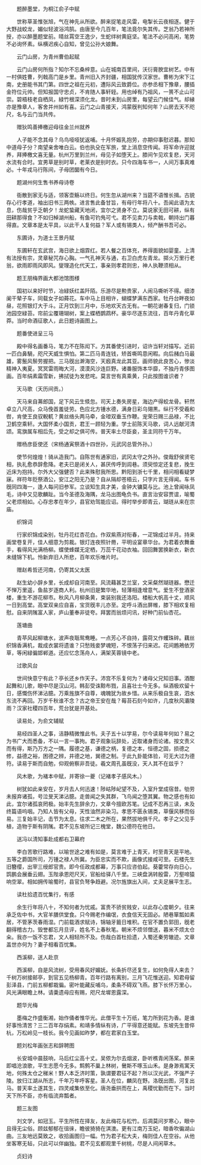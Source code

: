 <!-- { "loadSidebar": true } -->

　　题醉墨堂，为桐江俞子中赋

　　世称草圣惟张旭，气在神先从所欲。醉来捉笔走风雷，电掣长云夜相逐。健于大野战蛟龙，媚似轻波浴鸿鹄。由唐至今几百年，笔法竟尔失其传。芝翁乃若神所授，亦以醉墨题堂前。晴丝罥空王逸少，生蛇绊树黄庭坚。笔法不必问高闲，笔势不必询怀素。纵横迟疾心自知，曾见公孙大娘舞。

　　云门山房，为青州曹伯起赋

　　云门山房何所指？知尔不忘桑梓意。山在城南百里间，沃衍膏腴宜树艺。中有一村俱姓曹，列戟高门是乡里。青州旧入齐封疆，相国犹传汉家世。曹彬为宋下江南，史册能书其门第。四世之祖在元初，遭际风云致爵位。亦参丞相下豫章，腰插金符位元帅。但知报国守忠贞，不肯随人事轩轾。用也绰有乃祖风，一篑不止山可崇。碧梧枝老自栖凤，緑竹根深须化龙。昔时未到山房里，每望云门候佳气。却縁亦是豫章人，客舍并州如有喜。云门之山青接天，鸿蒙旣判知何年？山房去天不咫尺，名与云门当共传。

　　赠狄鸣善捧檄迎母往金兰州就养

　　人子能不念其母？乌鸟哑哑犹返哺。十月怀娠乳抱劳，亦期仰事慰迟暮。那知中道母子分？南望亲舍唯白云。伯也执殳在军旅，堂上消息空传闻。将军命许迎就养，拜捧檄文喜无量。杭州万里到兰州，母见子如堕天上。膝间乍见欢复悲，天河水流有合时。宜男草是别时草，老莱衣是别时衣。只今四海车书一，人间万事真难必。十年戎马行陈间，子母团圞有今日。

　　题湖州何生售书养母诗卷

　　衙散到家无与适，领客壶觞以终日。何生忽从湖州来？当筵不语惟长揖。古貌存心行孝道，袖出旧书三两帙。进言售此备甘旨，有母行年将八十。吾闻此语为太息，伤哉贫乎乏朝夕！龙蛇蛰藏天地闭，宜尔之贤身不立。莫说家无田可耕，纵有田耕那得食？不如归棹湖州船，有鱼可钓鳬可弋。君不见卖刀与卖戟，朝持出门暮得直。文章本是太平具，以此干人复何益？军人或有锡类人，倾产酬书吾可必。

　　东圃诗，为道士王景丹赋

　　东圃轩在玄武宫，海日欲上烟霏红。若人餐之百体充，养得面貌如婴童。上清有法授有宗，灵章秘咒存心胸。一气孔神天与通，右卫白虎左青龙。掷火万里行老翁，欲雨即雨风即风。燮理造化代天工，事亲则孝君则忠，神人执鞭须相从。

　　题王朋梅界画大都池馆图様

　　国初以来好时节，冶緑妖红盖阡陌。乐游尽是勲贵家，人闹马嘶听不得。细漆阑干辇子车，同载女子如蕣花。车中马上目相许，蝴蝶梦满东西家。牡丹台畔夜如昼，花照银灯大于斗。正月饮到三月中，乐地欢天古无有。一朝花谢春复归，门锁池园空緑苔。帘前尘覆珊瑚树，案上蝶栖鹦鹉杯。豪华尽逐东流往，百年丹青化草莽。当时命酒征歌人，此日题诗画图上。

　　题番使进呈三马

　　殿中得名画番马，笔力不在陈闳下。方其番使引进时，诏许当轩对描写。近前一匹白鼻騧，咫尺天威生惧怕。第二匹马青连钱，矫首嘶鸣意闲暇。向后赭白马最雄，雾鬛风鬃劳握把。三马旣出澣海空，天廏真龙此其亚。画师貌此良苦心，惨淡精神入夷夏。冥冥雷雨晦大河，漠漠风沙连巨野。诸番服饰本华靡，不独丹青侈图画。百年绢素霜雪新，拂拭徒为发悲咤。莫言世有真乘黄，只此按图谁识者？

　　天马歌（天历间贡。）

　　天马来自茀郎国，足下风云生倐忽。司天上奏失房星，海边产得蛟龙骨。轩然卓立八尺高，众马俛首羞徒劳。色应北方锺水德，满身日彩乌翎黒。纵行不受羲和辔，肯使王良驭輗軏？黄丝络头两马牵，金璒双垂玉作鞭。宠荣日赐三品禄，不比卫鹤空乘轩。大国怀柔小国贡，君王一顾轻为重。学士前陈天马歌，词人远献河清颂。鸾旗属车相后先，受之却之俱可传。普天率土尽臣妾，圣主同符千万年。

　　赠杨彦臣使还（宋杨通寅祭酒十四世孙，元武冈总管外孙。）

　　使节何煌煌！骑从造我门。自陈世有通家旧，武冈太守之外孙。俊哉舒侯贤宅相，执礼愈恭辞愈降。老夫已是闭关人，甚厌传呼到闾巷。须臾惊定还复悲，挽生近床为抱持。尔外大父强健否？此来殊慰我所思。黔阳到浙七千里，相问相看疑梦寐。祥符年贬祭酒公，安江之阳无乃是？自从隔却苍梧云，只字片言无得闻。车书旣同四海一，逢人每问旧参军。立谈知生具才美，金钟大镛莫与比。池上曾闻咏凤毛，诗中又见歌麟趾。当今圣德及海隅，龙马出图龟负书。直言治安容贾谊，喻蜀父老烦相如。心存忠孝在年少，县官劝驾能应诏。得时举步即青云，瑚琏从来在宗庙。

　　织锦词

　　行家织锦成染别，牡丹花红杏花白。作双紫燕对衔春，一疋锦成过半月。持来画堂卷复开，佳人细意为剪裁。银灯连夜照针黹，平明设宴章华台。为君着衣舞垂手，看得风光满杨柳。蝶使蜂媒无定栖，万蕊千花动衣袖。回回舞罢换新衣，新衣未缝锦下机。怜新弃旧人所悲，百年欢乐唯片时。

　　赠赵希哲还河南，仍寄其父太医

　　赵生幼小辞乡里，长成却自河南至。风流藉甚芝兰室，文采粲然瑚琏器。懋迁不惮万里遥，鱼盐岁逐商人利。杭州旧是繁华地，轻薄相逢增意气。爱生不登酒家楼，重生不游花柳市。秋风八月柳条黄，束装别我还洛阳。楼船大帆高十丈，顺风一日到高堂。高堂双亲应自喜，宝货旣丰儿亦至。定呼斗酒出屏帷，膝下相欢复相慰。自来阴隲富人家，庐山董奉非徒夸。拜罢而翁烦问讯，好种门前仙杏花。

　　莲塘曲

　　青苹风起柳塘水，波声夜聒鸳鸯睡。一点芳心不自持，露荷又作蠼珠碎。藕丝织锦香满机，裁成衣裳将遗谁？只愁贱妾梦魂短，不恨荡子归来迟。花间鶗鴂依芳草，等闲緑徧邯郸道。还应忆念荡舟人，满架芙蓉镜中老。

　　过歌风台

　　世间快意宁有此？亭长还乡作天子。沛宫不乐复何为？诸母父兄知旧事。酒酣起舞和儿歌，眼中尽是汉山河。韩彭受诛黥布戮，且喜壮士今无多。纵酒极欢留十日，感慨伤怀涕沾臆。万乘旌旗不自尊，魂魄犹为故乡惜。从来乐极自生哀，泗水东流不再回。万岁千秋谁不念？古之帝王安在哉？莓苔石刻今如许，几度秋风灞陵雨？汉家社稷四百年，荒台犹是开基处。

　　读易处，为俞文辅赋

　　易经四圣人之事，洁静精微惟此书。夫子五十以学易，尔今读易年何如？易之为书广大而悉备，不以一言一事拘。君子观象玩辞处，近取诸身而论诸。按文责义而有得，斯乃万方之一隅。履德之基，谦德之柄，复德之本，恒德之固，损德之修，益德之裕，困德之辨，井德之地，巽德之制。于此九卦能体验，可无大过为德符。读易于斯而自勉，仰观俯察非吾徒。羲文周孔虽旣没，天人其不在兹乎？

　　风木歌，为褚本中赋，并寄徐一夔（记褚孝子感风木。）

　　树犹如此亲安在，岁月去人何迅速！陟岵陟屺望不及，入室升堂成宿昔。劬劳未报弃诸孤，号泣旻天涕沾臆。走兽闻之失其群，飞鸟闻之堕其翼。物之感也有如此，宜尔诸孤哀罔极。始丰先生辞余力，文章今擅欧苏笔。记成不忍再三读，未及终篇语呜咽。乃知人皆有父母，天性油然非染习。孝思不匮永锡类，草偃风移而俗易。三复始丰记，击节为太息。往求二木之所在，果然拔地俱千尺。孝子之父见手植，造物于斯有阴隲。君不见东坡所记三槐堂，魏公德符在他日。

　　送冯以清知事赴成都右卫幕府

　　李白苦歌行路难，以喻世途之难有如是，莫言难于上青天，时至青天是平地。五等之爵国所司，万锺之禄人所冀。为臣忠实而不欺，画像式接咸可至。石楼先生旧簪缨，出宰三绶郎官贵。即今任政成都幕，万事只应咨伯起。葵藿常存向日心，鹍鹏会展垂云翅。玉陛承恩咫尺天，官船给驿八千里。三峡盘涡转殷雷，万壑啼猿响空翠。相如拥传喻蜀时，县官负弩争趋避。况尔旌旗出入间，丈夫足展平生志。

　　读杜拾遗百忧集行，有感

　　余生行年将八十，不知何者为忧戚。富贵不骄贫贱安，以此存心度朝夕。往来承乏佐中书，大官羊膳供堂食。只今赐老作编氓，衣食信天无固必。陋巷箪瓢如素居，不管茅茨春雨湿。门前载酒求赋诗，锦轴牙籖日堆积。在官不置负郭田，旣老翻得稽古力。毁誉都忘月旦评，姓名不上春秋笔。朝米不烦邻僧送，暮米不烦太仓籴。我亦一饭不忘君，文人相轻所不及。伤哉白首杜拾遗，入蜀还秦劳辙迹。文章盖世亦何为？妻子相看百忧集。

　　西溪柳，送人赴京

　　西溪柳，自是风流树，受用春风好媚妩。长条折尽还复生，如何免得人来去？千树万树接邮亭，到官五见杨柳青。百年行路有离别，三月飞花惟送迎。知君母留彭泽县，门前五柳都栽徧。密叶能藏反哺乌，柔条不碍双飞燕。膝下长怀万里心，风光满眼瞻上林。请羮遗母应有赐，咫尺龙墀恩露深。

　　题华光梅

　　墨梅之作盛衡湘，始作俑者惟华光。此僧平生十万纸，笔力所到花为香。是谁好事怜清苦？三二百年存绢素。和靖多情纵有诗，广平得意还能赋。东坡先生昔倅杭，万松岭见一枝长。我今见画如昨梦，都在君家白玉堂。

　　题刘松年画张志和辞聘图

　　长安城中晨鼓响，马后红尘高十丈。吴侬为尔去烟波，卧听樵青闲荡桨。醉来即唱沧浪歌，平生志愿今无多。鹪鹩不巢上林树，鸒斯不啄玉山禾。是身渺焉寓天地，何殊太仓之稊米！野人本乏济时策，孰谓要君征不起？所以汉光武，不强严子陵。放归江湖从所志，千年万年呼客星。圣人在位，麟凤在野。洛旣出图，河复出马。普天率土遂其生，四灵咸集依至化。唐尧垂拱而在上，禹稷忧勤而在下。当时天下所不臣，亦有临流弃瓢者。

　　题三友图

　　刘文学，如冠玉。平生所性在择友，友此梅花与松竹。后凋莫问岁寒心，眼中且得无尘俗。顾兹郁郁在徂徕，瞻彼猗猗在淇澳。更有江南万玉妃，暗香吹徧湖山曲。三友地远莫致之，收拾画图归一幅。竹为君子松大夫，梅则佳人在空谷。从他坐客寒无毡，只此可以伴幽独。君不见玄都观里千树桃，尽是人间闲草木。

　　贞妇诗

